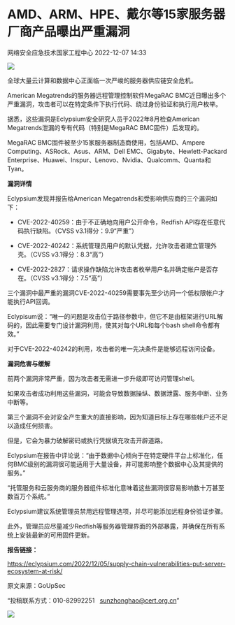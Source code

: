 #  AMD、ARM、HPE、戴尔等15家服务器厂商产品曝出严重漏洞   
 网络安全应急技术国家工程中心   2022-12-07 14:33  
  
![](https://mmbiz.qpic.cn/mmbiz_png/GoUrACT176n1NvL0JsVSB8lNDX2FCGZjW7eKHKK7SQ1ibgbicSR1EnUHRCMaDXiav0F1OlNFyiaRhsyv5nU49JX0Rg/640?wx_fmt=png "")  
  
全球大量云计算和数据中心正面临一次严峻的服务器供应链安全危机。  
  
American Megatrends的服务器远程管理控制软件MegaRAC BMC近日曝出多个严重漏洞，攻击者可以在特定条件下执行代码、绕过身份验证和执行用户枚举。  
  
据悉，这些漏洞是Eclypsium安全研究人员于2022年8月检查American Megatrends泄漏的专有代码（特别是MegaRAC BMC固件）后发现的。  
  
MegaRAC BMC固件被至少15家服务器制造商使用，包括AMD、Ampere Computing、ASRock、Asus、ARM、Dell EMC、Gigabyte、Hewlett-Packard Enterprise、Huawei、Inspur、Lenovo、Nvidia、Qualcomm、Quanta和Tyan。  
  
**漏洞详情**  
  
Eclypsium发现并报告给American Megatrends和受影响供应商的三个漏洞如下：  
- CVE-2022-40259：由于不正确地向用户公开命令，Redfish API存在任意代码执行缺陷。（CVSS v3.1得分：9.9“严重”）  
  
- CVE-2022-40242：系统管理员用户的默认凭据，允许攻击者建立管理外壳。（CVSS v3.1得分：8.3“高”）  
  
- CVE-2022-2827：请求操作缺陷允许攻击者枚举用户名并确定帐户是否存在。（CVSS v3.1得分：7.5“高”）  
  
三个漏洞中最严重的漏洞CVE-2022-40259需要事先至少访问一个低权限帐户才能执行API回调。  
  
Eclypisum说：“唯一的问题是攻击位于路径参数中，但它不是由框架进行URL解码的，因此需要专门设计漏洞利用，使其对每个URL和每个bash shell命令都有效。”  
  
对于CVE-2022-40242的利用，攻击者的唯一先决条件是能够远程访问设备。  
  
**漏洞危害与缓解**  
  
前两个漏洞非常严重，因为攻击者无需进一步升级即可访问管理shell。  
  
如果攻击者成功利用这些漏洞，可能会导致数据操纵、数据泄露、服务中断、业务中断等。  
  
第三个漏洞不会对安全产生重大的直接影响，因为知道目标上存在哪些帐户还不足以造成任何损害。  
  
但是，它会为暴力破解密码或执行凭据填充攻击开辟道路。  
  
Eclypsium在报告中评论说：“由于数据中心倾向于在特定硬件平台上标准化，任何BMC级别的漏洞很可能适用于大量设备，并可能影响整个数据中心及其提供的服务。”  
  
“托管服务和云服务商的服务器组件标准化意味着这些漏洞很容易影响数十万甚至数百万个系统。”  
  
Eclypsium建议系统管理员禁用远程管理选项，并尽可能添加远程身份验证步骤。  
  
此外，管理员应尽量减少Redfish等服务器管理界面的外部暴露，并确保在所有系统上安装最新的可用固件更新。  
  
**报告链接：**  
  
https://eclypsium.com/2022/12/05/supply-chain-vulnerabilities-put-server-ecosystem-at-risk/  
  
  
  
原文来源：GoUpSec  
  
“投稿联系方式：010-82992251   sunzhonghao@cert.org.cn”  
  
![](https://mmbiz.qpic.cn/mmbiz_jpg/GoUrACT176njVOPvfib4X3jQ6GIHLtX8SSDvbpmcpr4uu3X7ELG7PDjdaLVeq4Er02ZoicTPvxrC6KCVH3bssUVw/640?wx_fmt=jpeg&wxfrom=5&wx_lazy=1&wx_co=1 "")  
  
  

